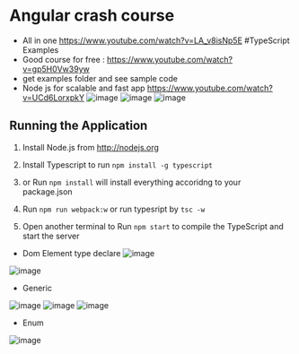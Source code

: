# Angular crash course
-  All in one https://www.youtube.com/watch?v=LA_v8isNp5E
#TypeScript Examples
-  Good course for free : https://www.youtube.com/watch?v=gp5H0Vw39yw
-  get examples folder and see sample code
-  Node js for scalable and fast app https://www.youtube.com/watch?v=UCd6LorxpkY
![image](https://user-images.githubusercontent.com/64368109/132615128-edd9c52f-01e2-48f4-80e1-7d59bfd12aa6.png)
![image](https://user-images.githubusercontent.com/64368109/132614770-6c4983f4-8195-4331-bee6-23af2c01a684.png)
![image](https://user-images.githubusercontent.com/64368109/132614836-0027a36e-10f3-4133-ad52-e9752e5ee096.png)

## Running the Application

1. Install Node.js from http://nodejs.org

2. Install Typescript to run `npm install -g typescript`

2. or Run `npm install` will install everything accoridng to your package.json 

3. Run `npm run webpack:w` or run typesript by `tsc -w`

4. Open another terminal to Run `npm start` to compile the TypeScript and start the server 

-  Dom Element type declare
![image](https://user-images.githubusercontent.com/64368109/132262883-8c9287ae-a465-431e-ad2e-b345ff331ae8.png)

![image](https://user-images.githubusercontent.com/64368109/132263044-73c77cfb-b4d5-4a7b-80c1-38bf8fc905ca.png)

-  Generic

![image](https://user-images.githubusercontent.com/64368109/132263602-7821908a-3d7c-48ef-aba2-b830016a223a.png)
![image](https://user-images.githubusercontent.com/64368109/132263640-f212ab30-cd4c-4966-9277-48dabcd131b0.png)
![image](https://user-images.githubusercontent.com/64368109/132263701-39c7de29-fab1-49f8-9669-224f0915e203.png)


-  Enum

![image](https://user-images.githubusercontent.com/64368109/132263951-97d49818-7b45-482a-bd00-755e52a6f9cc.png)


